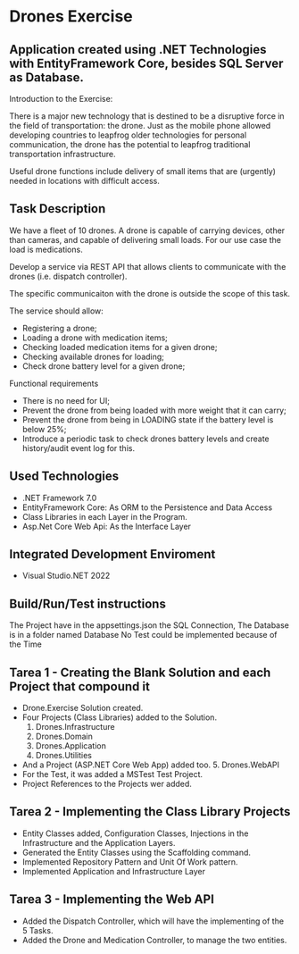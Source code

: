 # Drones Exercise

## Application created using .NET Technologies with EntityFramework Core, besides SQL Server as Database.

Introduction to the Exercise:

There is a major new technology that is destined to be a disruptive force in the field of transportation: the drone. Just as the mobile phone allowed developing countries to leapfrog older technologies for personal communication, the drone has the potential to leapfrog traditional transportation infrastructure. 

Useful drone functions include delivery of small items that are (urgently) needed in locations with difficult access.

## Task Description

We have a fleet of 10 drones. A drone is capable of carrying devices, other than cameras, and capable of delivering small loads. For our use case the load is medications.

Develop a service via REST API that allows clients to communicate with the drones (i.e. dispatch controller).

The specific communicaiton with the drone is outside the scope of this task.

The service should allow:
 * Registering a drone;
 * Loading a drone with medication items;
 * Checking loaded medication items for a given drone;
 * Checking available drones for loading;
 * Check drone battery level for a given drone;

Functional requirements
 * There is no need for UI;
 * Prevent the drone from being loaded with more weight that it can carry;
 * Prevent the drone from being in LOADING state if the battery level is below 25%;
 * Introduce a periodic task to check drones battery levels and create history/audit event log for this.

## Used Technologies

* .NET Framework 7.0
* EntityFramework Core: As ORM to the Persistence and Data Access
* Class Libraries in each Layer in the Program.
* Asp.Net Core Web Api: As the Interface Layer

## Integrated Development Enviroment

* Visual Studio.NET 2022

## Build/Run/Test instructions

The Project have in the appsettings.json the SQL Connection, 
The Database is in a folder named Database
No Test could be implemented because of the Time

## Tarea 1 - Creating the Blank Solution and each Project that compound it

* Drone.Exercise Solution created.
* Four Projects (Class Libraries) added to the Solution. 
  1. Drones.Infrastructure
  2. Drones.Domain
  3. Drones.Application
  4. Drones.Utilities
* And a Project (ASP.NET Core Web App) added too.
  5. Drones.WebAPI
* For the Test, it was added a MSTest Test Project.
* Project References to the Projects wer added.

## Tarea 2 - Implementing the Class Library Projects
* Entity Classes added, Configuration Classes, Injections in the Infrastructure and the Application Layers.
* Generated the Entity Classes using the Scaffolding command. 
* Implemented Repository Pattern and Unit Of Work pattern.
* Implemented Application and Infrastructure Layer

## Tarea 3 - Implementing the Web API
* Added the Dispatch Controller, which will have the implementing of the 5 Tasks.
* Added the Drone and Medication Controller, to manage the two entities.

